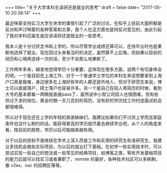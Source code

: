 +++
title= "关于大学本科生读研还是就业的思考"
draft = false
date= "2017-05-10 20:38:14"
+++

最近咪蒙支持实习大学生休学的事情引起了广泛的讨论，在知乎上目前大面积都是反对和声讨咪蒙的各种答案和文章，我个人在这方面也是持反对意见的，由此引起了我对本科应届生是应该读研还是就业的一些思考。

我本人是十分讨厌念书和上学的，所以尽管学业成绩还算可以，在快毕业时也是果断地选择了就业。现在回过头来看当时的决定，虽然算不上后悔，但如果以目前的经历和心境再选择一次的话，至少不会那么地果断了。

工作两年多来，越发地觉得学历十分重要，这体现在很多方面，说两个有切身体会的吧。一个是目前在上海工作，对于一个普通学士学位的本科生来说想要拿到上海户口真是极难，身边很多在上海好些年的人都还是外地人，但对于研究生来说，博士可以直接落户，硕士落户也容易许多。另一个是自己在招人筛简历的时候，看到大专的基本都看一两眼就直接pass了，虽然说中小型公司招人也很困难，但有些供过于求的岗位，黄金时期一天几百封的简历，没有好的学历找工作时连面试机会都很难得。

所以对于现在还在上学的年轻的弟弟妹妹们，我建议如果你们不讨厌上学而且家庭条件也没什么制约的话，能获得更高的学历就尽量去继续学业吧，从个人的角度来看，按目前的趋势，学历以后可能越来越有用。

对于以后的目标不是继续在学术上深入而是工作和实用的研究生和准研究生，我建议多找机会做些实际项目，为以后的就业打下基础。在初学一些实用技术时，可以尝试实现一些自己的想法或一些常见的经典项目，如博客之类，等有开发基础项目的能力后就可以找实习或者兼职了，remote 的最好，各种技术社区可以多刷刷，像 v2ex、osc 的招聘区等等。